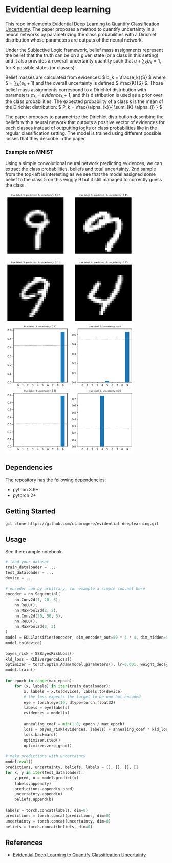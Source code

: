 # Evidential deep learning

This repo implements [Evidential Deep Learning to Quantify Classification Uncertainty](https://arxiv.org/abs/1806.01768). The paper proposes a method to quantify uncertainty in a neural networks by parametrizing the class probabilities with a Dirichlet distribution whose parameters are outputs of the neural network.

Under the Subjective Logic framework, belief mass assignments represent the belief that the truth can be on a given state (or a class in this setting) and it also provides an overall uncertainty quantity such that $` u + \sum_{K} b_k = 1 `$, for K possible states (or classes).

Belief masses are calculated from evidences: $` b_k = \frac{e_k}{S} `$ where $` S = \sum_{K} (e_k + 1) `$ and the overall uncertainty is defined $` \frac{K}{S} `$. Those belief mass assignments correspond to a Dirichlet distribution with parameters $` \alpha_{k} = evidence_k + 1 `$, and this distribution is used as a prior over the class probabilities. The expected probability of a class k is the mean of the Dirichlet distribution: $` P_k = \frac{\alpha_{k}}{ \sum_{K} \alpha_{i} } `$

The paper proposes to parametrize the Dirichlet distribution describing the beliefs with a neural network that outputs a positive vector of evidences for each classes instead of outputting logits or class probabilities like in the regular classification setting. The model is trained using different possible losses that they describe in the paper.

### Example on MNIST

Using a simple convolutional neural network predicting evidences, we can extract the class probabilities, beliefs and total uncertainty. 2nd sample from the top-left is interesting as we see that the model assigned some belief to the class 5 on this wiggly 9 but it still managed to correctly guess the class.

<img src="./resources/predictions_images.png" width="400"/>
<img src="./resources/predictions_beliefs.png" width="400"/>

## Dependencies

The repository has the following dependencies:

- python 3.9+
- pytorch 2+

## Getting Started

```
git clone https://github.com/clabrugere/evidential-deeplearning.git
```

## Usage

See the example notebook.

```python
# load your dataset
train_dataloader = ...
test_dataloader = ...
device = ...

# encoder can by arbitrary, for example a simple convnet here
encoder = nn.Sequential(
    nn.Conv2d(1, 20, 5),
    nn.ReLU(),
    nn.MaxPool2d(2, 2),
    nn.Conv2d(20, 50, 5),
    nn.ReLU(),
    nn.MaxPool2d(2, 2)
)
model = EDLClassifier(encoder, dim_encoder_out=50 * 4 * 4, dim_hidden=500, num_classes=10, dropout=0.2)
model.to(device)

bayes_risk = SSBayesRiskLoss()
kld_loss = KLDivergenceLoss()
optimizer = torch.optim.Adam(model.parameters(), lr=0.001, weight_decay=0.005)
model.train()

for epoch in range(max_epoch):
    for (x, labels) in iter(train_dataloader):
        x, labels = x.to(device), labels.to(device)
        # the loss expects the target to be one-hot encoded
        eye = torch.eye(10, dtype=torch.float32)
        labels = eye[labels]
        evidences = model(x)

        annealing_coef = min(1.0, epoch / max_epoch)
        loss = bayes_risk(evidences, labels) + annealing_coef * kld_loss(evidences, labels)
        loss.backward()
        optimizer.step()
        optimizer.zero_grad()

# make predictions with uncertainty
model.eval()
predictions, uncertainty, beliefs, labels = [], [], [], []
for x, y in iter(test_dataloader):
    y_pred, u = model.predict(x)
    labels.append(y)
    predictions.append(y_pred)
    uncertainty.append(u)
    beliefs.append(b)

labels = torch.concat(labels, dim=0)
predictions = torch.concat(predictions, dim=0)
uncertainty = torch.concat(uncertainty, dim=0)
beliefs = torch.concat(beliefs, dim=0)

```

## References

- [Evidential Deep Learning to Quantify Classification Uncertainty](https://arxiv.org/abs/1806.01768)
